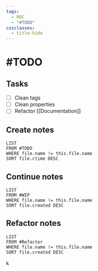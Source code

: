 ```yaml
---
tags:
  - MOC
  - "#TODO"
cssclasses:
  - title-hide
---
```

# #TODO

## Tasks

- [ ] Clean tags
- [ ] Clean properties
- [ ] Refactor [[Documentation]]

## Create notes
```dataview
LIST
FROM #TODO  
WHERE file.name != this.file.name
SORT file.ctime DESC
```

## Continue notes 
```dataview
LIST
FROM #WIP  
WHERE file.name != this.file.name
SORT file.created DESC
```


## Refactor notes
```dataview
LIST
FROM #Refactor 
WHERE file.name != this.file.name
SORT file.created DESC
```





k